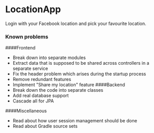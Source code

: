 # LocationApp
Login with your Facebook location and pick your favourite location.

### Known problems
####Frontend
* Break down into separate modules
* Extract data that is supposed to be shared across controllers in a separate service
* Fix the header problem which arises during the startup process
* Remove redundant features
* Implement "Share my location" feature
####Backend
* Break down the code into separate classes
* Add real database support
* Cascade all for JPA

####Miscellaneous
 * Read about how user session management should be done
 * Read about Gradle source sets